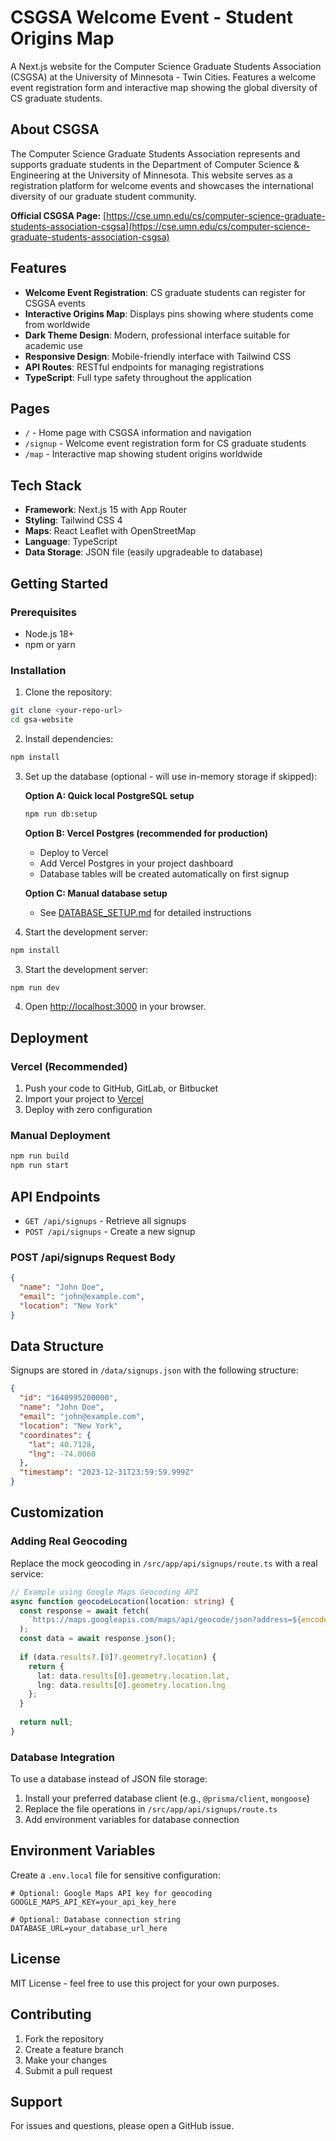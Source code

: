 # CSGSA Welcome Event - Student Origins Map

A Next.js website for the Computer Science Graduate Students Association (CSGSA) at the University of Minnesota - Twin Cities. Features a welcome event registration form and interactive map showing the global diversity of CS graduate students.

## About CSGSA

The Computer Science Graduate Students Association represents and supports graduate students in the Department of Computer Science & Engineering at the University of Minnesota. This website serves as a registration platform for welcome events and showcases the international diversity of our graduate student community.

**Official CSGSA Page:** [https://cse.umn.edu/cs/computer-science-graduate-students-association-csgsa](https://cse.umn.edu/cs/computer-science-graduate-students-association-csgsa)

## Features

- **Welcome Event Registration**: CS graduate students can register for CSGSA events
- **Interactive Origins Map**: Displays pins showing where students come from worldwide
- **Dark Theme Design**: Modern, professional interface suitable for academic use
- **Responsive Design**: Mobile-friendly interface with Tailwind CSS
- **API Routes**: RESTful endpoints for managing registrations
- **TypeScript**: Full type safety throughout the application

## Pages

- `/` - Home page with CSGSA information and navigation
- `/signup` - Welcome event registration form for CS graduate students
- `/map` - Interactive map showing student origins worldwide

## Tech Stack

- **Framework**: Next.js 15 with App Router
- **Styling**: Tailwind CSS 4
- **Maps**: React Leaflet with OpenStreetMap
- **Language**: TypeScript
- **Data Storage**: JSON file (easily upgradeable to database)

## Getting Started

### Prerequisites

- Node.js 18+ 
- npm or yarn

### Installation

1. Clone the repository:
```bash
git clone <your-repo-url>
cd gsa-website
```

2. Install dependencies:
```bash
npm install
```

3. Set up the database (optional - will use in-memory storage if skipped):

   **Option A: Quick local PostgreSQL setup**
   ```bash
   npm run db:setup
   ```

   **Option B: Vercel Postgres (recommended for production)**
   - Deploy to Vercel
   - Add Vercel Postgres in your project dashboard
   - Database tables will be created automatically on first signup

   **Option C: Manual database setup**
   - See [DATABASE_SETUP.md](DATABASE_SETUP.md) for detailed instructions

4. Start the development server:
```bash
npm install
```

3. Start the development server:
```bash
npm run dev
```

4. Open [http://localhost:3000](http://localhost:3000) in your browser.

## Deployment

### Vercel (Recommended)

1. Push your code to GitHub, GitLab, or Bitbucket
2. Import your project to [Vercel](https://vercel.com)
3. Deploy with zero configuration

### Manual Deployment

```bash
npm run build
npm run start
```

## API Endpoints

- `GET /api/signups` - Retrieve all signups
- `POST /api/signups` - Create a new signup

### POST /api/signups Request Body

```json
{
  "name": "John Doe",
  "email": "john@example.com", 
  "location": "New York"
}
```

## Data Structure

Signups are stored in `/data/signups.json` with the following structure:

```json
{
  "id": "1640995200000",
  "name": "John Doe",
  "email": "john@example.com",
  "location": "New York",
  "coordinates": {
    "lat": 40.7128,
    "lng": -74.0060
  },
  "timestamp": "2023-12-31T23:59:59.999Z"
}
```

## Customization

### Adding Real Geocoding

Replace the mock geocoding in `/src/app/api/signups/route.ts` with a real service:

```typescript
// Example using Google Maps Geocoding API
async function geocodeLocation(location: string) {
  const response = await fetch(
    `https://maps.googleapis.com/maps/api/geocode/json?address=${encodeURIComponent(location)}&key=${process.env.GOOGLE_MAPS_API_KEY}`
  );
  const data = await response.json();
  
  if (data.results?.[0]?.geometry?.location) {
    return {
      lat: data.results[0].geometry.location.lat,
      lng: data.results[0].geometry.location.lng
    };
  }
  
  return null;
}
```

### Database Integration

To use a database instead of JSON file storage:

1. Install your preferred database client (e.g., `@prisma/client`, `mongoose`)
2. Replace the file operations in `/src/app/api/signups/route.ts`
3. Add environment variables for database connection

## Environment Variables

Create a `.env.local` file for sensitive configuration:

```env
# Optional: Google Maps API key for geocoding
GOOGLE_MAPS_API_KEY=your_api_key_here

# Optional: Database connection string
DATABASE_URL=your_database_url_here
```

## License

MIT License - feel free to use this project for your own purposes.

## Contributing

1. Fork the repository
2. Create a feature branch
3. Make your changes
4. Submit a pull request

## Support

For issues and questions, please open a GitHub issue.
